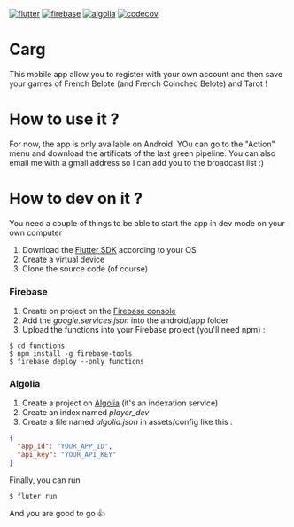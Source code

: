 [![flutter](https://img.shields.io/badge/flutter-blue?logo=flutter&style=for-the-badge)](https://flutter.dev) 
[![firebase](https://img.shields.io/badge/firebase-grey?logo=firebase&style=for-the-badge)](https://firebase.google.com)
[![algolia](https://img.shields.io/badge/algolia-grey?logo=algolia&style=for-the-badge)](https://algolia.com)
[![codecov](https://img.shields.io/codecov/c/github/devosud/carg?logo=codecov&style=for-the-badge&token=7EXLUQ93ZT)](https://codecov.io/gh/Devosud/carg/)

# Carg
This mobile app allow you to register with your own account and then save your games of French Belote (and French Coinched Belote) and Tarot !


# How to use it ?
For now, the app is only available on Android. YOu can go to the "Action" menu and download the artificats of the last 
green pipeline. You can also email me with a gmail address so I can add you to the broadcast list :)

# How to dev on it ?
You need a couple of things to be able to start the app in dev mode on your own computer
1) Download the [Flutter SDK](https://flutter.dev/docs/get-started/install) according to your OS
2) Create a virtual device
3) Clone the source code (of course)

### Firebase
1) Create on project on the [Firebase console](https://console.firebase.google.com/u/0/?hl=fr)
2) Add the *google.services.json* into the android/app folder
3) Upload the functions into your Firebase project (you'll need npm) :
```shell script
$ cd functions
$ npm install -g firebase-tools
$ firebase deploy --only functions
```
### Algolia
1) Create a project on [Algolia](https://www.algolia.com/users/sign_in) (it's an indexation service)
2) Create an index named *player_dev*
3) Create a file named *algolia.json* in assets/config like this :
```json
{
  "app_id": "YOUR_APP_ID",
  "api_key": "YOUR_API_KEY"
}
```

Finally, you can run
```shell script
$ fluter run
```
And you are good to go :thumbsup:




